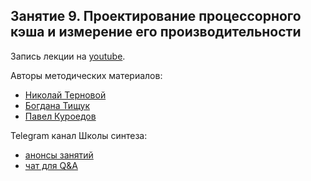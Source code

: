 ## Занятиe 9. Проектирование процессорного кэша и измерение его производительности


Запись лекции на [youtube](https://youtu.be/i8TtI1QSwes).

Авторы методических материалов:
* [Николай Терновой](https://www.linkedin.com/in/nickolay-ternovoy-8130011ab/)
* [Богдана Тищук](https://www.linkedin.com/in/bogdana-tishchuk-905683159/)
* [Павел Куроедов](https://www.linkedin.com/in/pavel-kuroedov/)

Telegram канал Школы синтеза:
* [анонсы занятий](https://t.me/ChipDesignSchool)
* [чат для Q&A](https://t.me/DigitalDesignSchool)
